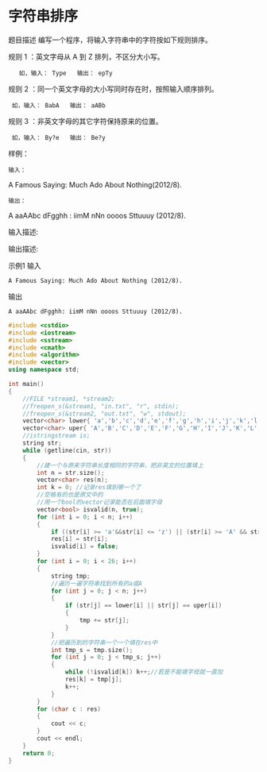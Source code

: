 # 字符串排序

题目描述
编写一个程序，将输入字符串中的字符按如下规则排序。

规则 1 ：英文字母从 A 到 Z 排列，不区分大小写。

       如，输入： Type   输出： epTy

规则 2 ：同一个英文字母的大小写同时存在时，按照输入顺序排列。

     如，输入： BabA   输出： aABb

规则 3 ：非英文字母的其它字符保持原来的位置。

     如，输入： By?e   输出： Be?y

样例：

    输入：

   A Famous Saying: Much Ado About Nothing(2012/8).

    输出：

   A  aaAAbc   dFgghh :  iimM   nNn   oooos   Sttuuuy  (2012/8).


输入描述:


输出描述:


示例1
输入
```
A Famous Saying: Much Ado About Nothing (2012/8).
```
输出
```
A aaAAbc dFgghh: iimM nNn oooos Sttuuuy (2012/8).
```

```c++
#include <cstdio>
#include <iostream>
#include <sstream>
#include <cmath>
#include <algorithm>
#include <vector>
using namespace std;

int main()
{
	//FILE *stream1, *stream2;
	//freopen_s(&stream1, "in.txt", "r", stdin);
	//freopen_s(&stream2, "out.txt", "w", stdout);
	vector<char> lower{ 'a','b','c','d','e','f','g','h','i','j','k','l','m','n','o','p','q','r','s','t','u','v','w','x','y','z'};
	vector<char> uper{ 'A','B','C','D','E','F','G','H','I','J','K','L','M','N','O','P','Q','R','S','T','U','V','W','X','Y','Z'};
	//istringstream is;
	string str;
	while (getline(cin, str))
	{
		//建一个与原来字符串长度相同的字符串，把非英文的位置填上
		int n = str.size();
		vector<char> res(n);
		int k = 0; //记录res填到哪一个了
		//空格有的也是原文中的
		//用一个bool的vector记录能否在后面填字母
		vector<bool> isvalid(n, true);
		for (int i = 0; i < n; i++)
		{
			if ((str[i] >= 'a'&&str[i] <= 'z') || (str[i] >= 'A' && str[i] <= 'Z')) continue;
			res[i] = str[i];
			isvalid[i] = false;
		}
		for (int i = 0; i < 26; i++)
		{
			string tmp;
			//遍历一遍字符串找到所有的a或A
			for (int j = 0; j < n; j++)
			{
				if (str[j] == lower[i] || str[j] == uper[i])
				{
					tmp += str[j];
				}
			}
			//把遍历到的字符串一个一个填在res中
			int tmp_s = tmp.size();
			for (int j = 0; j < tmp_s; j++)
			{
				while (!isvalid[k]) k++;//若是不能填字母就一直加
				res[k] = tmp[j];
				k++;
			}
		}
		for (char c : res)
		{
			cout << c;
		}
		cout << endl;
	}
	return 0;
}
```